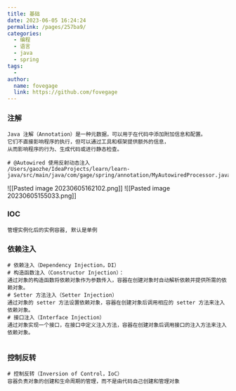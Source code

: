 ```yaml
---
title: 基础
date: 2023-06-05 16:24:24
permalink: /pages/257ba9/
categories:
  - 编程
  - 语言
  - java
  - spring
tags:
  - 
author: 
  name: fovegage
  link: https://github.com/fovegage
---
```

### 注解
```
Java 注解（Annotation）是一种元数据，可以用于在代码中添加附加信息和配置。
它们不直接影响程序的执行，但可以通过工具和框架提供额外的信息，
从而影响程序的行为、生成代码或进行静态检查。

# @Autowired 使用反射动态注入
/Users/gaozhe/IdeaProjects/learn/learn-java/src/main/java/com/gage/spring/annotation/MyAutowiredProcessor.java
```
![[Pasted image 20230605162102.png]]
![[Pasted image 20230605155033.png]]
### IOC
```
管理实例化后的实例容器, 默认是单例
```
### 依赖注入
```
# 依赖注入（Dependency Injection，DI）  
# 构造函数注入（Constructor Injection）：  
通过对象的构造函数将依赖对象作为参数传入，容器在创建对象时自动解析依赖并提供所需的依赖对象。  
# Setter 方法注入（Setter Injection）  
通过对象的 setter 方法设置依赖对象，容器在创建对象后调用相应的 setter 方法来注入依赖对象。  
# 接口注入（Interface Injection）  
通过对象实现一个接口，在接口中定义注入方法，容器在创建对象后调用接口的注入方法来注入依赖对象。  
  
```
### 控制反转
```
# 控制反转（Inversion of Control，IoC）  
容器负责对象的创建和生命周期的管理，而不是由代码自己创建和管理对象
```